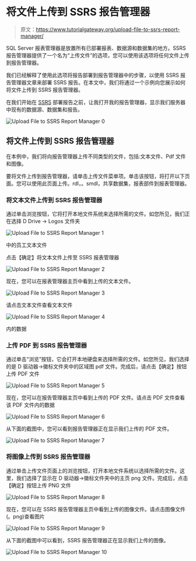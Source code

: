 # 将文件上传到 SSRS 报告管理器

> 原文：<https://www.tutorialgateway.org/upload-file-to-ssrs-report-manager/>

SQL Server 报表管理器是放置所有已部署报表、数据源和数据集的地方。SSRS 报告管理器提供了一个名为“上传文件”的选项，您可以使用该选项将任何文件上传到报告管理器。

我们已经解释了使用此选项将报告部署到报告管理器中的步骤，以使用 SSRS 报告管理器文章来部署 SSRS 报告。在本文中，我们将通过一个示例向您展示如何将文件上传到 SSRS 报告管理器。

在我们开始在 [SSRS](https://www.tutorialgateway.org/ssrs/) 部署报告之前，让我打开我的报告管理器，显示我们服务器中现有的数据源、数据集和报告。

![Upload File to SSRS Report Manager 0](img/dd80344c1d84515975e3cc885c816bf9.png)

## 将文件上传到 SSRS 报告管理器

在本例中，我们将向报告管理器上传不同类型的文件，包括:文本文件、Pdf 文件和图像。

要将文件上传到报告管理器，请单击上传文件菜单项。单击该按钮，将打开以下页面。您可以使用此页面上传。rdl，。smdl，共享数据集，报表部件到报表管理器。

### 将文本文件上传到 SSRS 报告管理器

通过单击浏览按钮，它将打开本地文件系统来选择所需的文件。如您所见，我们正在选择 D Drive -> Logos 文件夹

![Upload File to SSRS Report Manager 1](img/33518d164cf4ad73c5b5703b7db957b2.png)

中的员工文本文件

点击【确定】将文本文件上传至 SSRS 报表管理器

![Upload File to SSRS Report Manager 2](img/ab9a8b6f5a7b5f3b7d3bf376f827590e.png)

现在，您可以在报表管理器主页中看到上传的文本文件。

![Upload File to SSRS Report Manager 3](img/4f363f26207669f2123c241b0431a347.png)

请点击文本文件查看文本文件

![Upload File to SSRS Report Manager 4](img/69d4e6b06c15f703123f8fd6da7adcf2.png)

内的数据

### 上传 PDF 到 SSRS 报告管理器

通过单击“浏览”按钮，它会打开本地硬盘来选择所需的文件。如您所见，我们选择的是 D 驱动器->徽标文件夹中的区域图 pdf 文件。完成后，请点击【确定】按钮上传 PDF 文件

![Upload File to SSRS Report Manager 5](img/8e3e491c08e1bcb2002ad2dab3d5099b.png)

现在，您可以在报告管理器主页中看到上传的 PDF 文件。请点击 PDF 文件查看该 PDF 文件内的数据

![Upload File to SSRS Report Manager 6](img/d8f97c998aacc2c70abb7a20f6f708ea.png)

从下面的截图中，您可以看到报告管理器正在显示我们上传的 PDF 文件。

![Upload File to SSRS Report Manager 7](img/49c74b80740d75846c194d8598601a38.png)

### 将图像上传到 SSRS 报告管理器

通过单击上传文件页面上的浏览按钮，打开本地文件系统以选择所需的文件。这里，我们选择了显示在 D 驱动器->徽标文件夹中的主页 png 文件。完成后，点击【确定】按钮上传 PNG 文件

![Upload File to SSRS Report Manager 8](img/9ac642a72268873b2f63cfcded5d511d.png)

现在，您可以在 SSRS 报告管理器主页中看到上传的图像文件。请点击图像文件(。png)查看图片

![Upload File to SSRS Report Manager 9](img/890e57a2e576a23226be12a9b7f8b1be.png)

从下面的截图中可以看到，SSRS 报告管理器正在显示我们上传的图像。

![Upload File to SSRS Report Manager 10](img/179c14e798153cd249dfbf31c32e3b0d.png)
